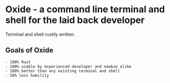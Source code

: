 # Oxide - a command line terminal and shell for the laid back developer
Terminal and shell rustily written. 

## Goals of Oxide
    - 100% Rust
    - 100% usable by experienced developer and newbie alike
    - 100% better than any existing terminal and shell
    - 50% less humility




